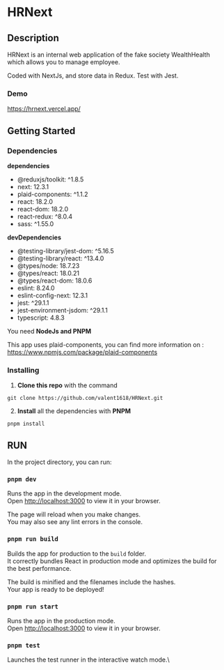 # HRNext

## Description

HRNext is an internal web application of the fake society WealthHealth which allows you to manage employee.

Coded with NextJs, and store data in Redux.
Test with Jest.

### Demo

<https://hrnext.vercel.app/>

## Getting Started

### Dependencies

**dependencies**

- @reduxjs/toolkit: ^1.8.5
- next: 12.3.1
- plaid-components: ^1.1.2
- react: 18.2.0
- react-dom: 18.2.0
- react-redux: ^8.0.4
- sass: ^1.55.0

**devDependencies**

- @testing-library/jest-dom: ^5.16.5
- @testing-library/react: ^13.4.0
- @types/node: 18.7.23
- @types/react: 18.0.21
- @types/react-dom: 18.0.6
- eslint: 8.24.0
- eslint-config-next: 12.3.1
- jest: ^29.1.1
- jest-environment-jsdom: ^29.1.1
- typescript: 4.8.3

You need **NodeJs and PNPM**

This app uses plaid-components, you can find more information on : <https://www.npmjs.com/package/plaid-components>

### Installing

1. **Clone this repo** with the command

```
git clone https://github.com/valent1618/HRNext.git
```

2. **Install** all the dependencies with **PNPM**

```
pnpm install
```

## RUN

In the project directory, you can run:

### `pnpm dev`

Runs the app in the development mode.\
Open [http://localhost:3000](http://localhost:3000) to view it in your browser.

The page will reload when you make changes.\
You may also see any lint errors in the console.

### `pnpm run build`

Builds the app for production to the `build` folder.\
It correctly bundles React in production mode and optimizes the build for the best performance.

The build is minified and the filenames include the hashes.\
Your app is ready to be deployed!

### `pnpm run start`

Runs the app in the production mode.\
Open [http://localhost:3000](http://localhost:3000) to view it in your browser.

### `pnpm test`

Launches the test runner in the interactive watch mode.\
